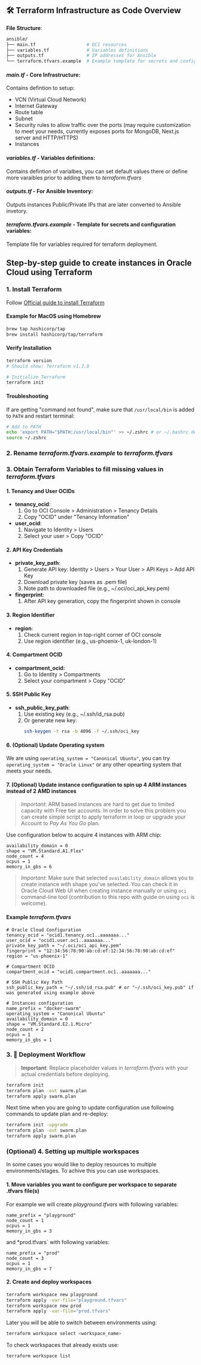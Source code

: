 
## 🛠 Terraform Infrastructure as Code Overview
**File Structure**:
```bash
ansible/
├── main.tf                   # OCI resources
├── variables.tf              # Variables definitions
├── outputs.tf                # IP addresses for Ansible
└── terraform.tfvars.example  # Example template for secrets and configuration variables
```

#### *main.tf* - Core Infrastructure:
Contains defintion to setup:
* VCN (Virtual Cloud Network)
* Internet Gateway
* Route table
* Subnet
* Security rules to allow traffic over the ports (may require customization to meet your needs, currently exposes ports for MongoDB, Next.js server and HTTP/HTTPS)
* Instances

#### *variables.tf* - Variables definitions:
Contains defintion of varialbes, you can set default values there or define more varaibles prior to adding them to *terraform.tfvars*

#### *outputs.tf* - For Ansible Inventory:
Outputs instances Public/Private IPs that are later converted to Ansible invetory. 

#### *terraform.tfvars.example* - Template for secrets and configuration variables:
Template file for variables required for terraform deployment.


## Step-by-step guide to create instances in Oracle Cloud using Terraform

### 1. Install Terraform

Follow [Official guide to install Terraform](https://developer.hashicorp.com/terraform/install)

#### Example for MacOS using Homebrew

```bash
brew tap hashicorp/tap
brew install hashicorp/tap/terraform
```

#### Verify Installation
```bash
terraform version
# Should show: Terraform v1.7.0

# Initialize Terraform
terraform init
```

#### Troubleshooting
If are getting "command not found", make sure that `/usr/local/bin` is added to `PATH` and restart terminal:
```bash
# Add to PATH
echo 'export PATH="$PATH:/usr/local/bin"' >> ~/.zshrc # or ~/.bashrc depending on what you are using
source ~/.zshrc
```

### 2. Rename *terraform.tfvars.example* to *terraform.tfvars*

### 3. Obtain Terraform Variables to fill missing values in *terraform.tfvars* 

#### 1. Tenancy and User OCIDs
- **tenancy_ocid**: 
  1. Go to OCI Console > Administration > Tenancy Details
  2. Copy "OCID" under "Tenancy Information"
- **user_ocid**:
  1. Navigate to Identity > Users
  2. Select your user > Copy "OCID"

#### 2. API Key Credentials
- **private_key_path**:
  1. Generate API key: Identity > Users > Your User > API Keys > Add API Key
  2. Download private key (saves as .pem file)
  3. Note path to downloaded file (e.g., ~/.oci/oci_api_key.pem)
- **fingerprint**:
  1. After API key generation, copy the fingerprint shown in console

#### 3. Region Identifier
- **region**:
  1. Check current region in top-right corner of OCI console
  2. Use region identifier (e.g., us-phoenix-1, uk-london-1)

#### 4. Compartment OCID
- **compartment_ocid**:
  1. Go to Identity > Compartments
  2. Select your compartment > Copy "OCID"

#### 5. SSH Public Key
- **ssh_public_key_path**:
  1. Use existing key (e.g., ~/.ssh/id_rsa.pub)
  2. Or generate new key:
     ```bash
     ssh-keygen -t rsa -b 4096 -f ~/.ssh/oci_key
     ```

#### 6. (Optional) Update Operating system

We are using `operating_system = "Canonical Ubuntu"`, you can try `operating_system = "Oracle Linux"` or any other opearting system that meets your needs.

#### 7. (Optional) Update instance configuration to spin up 4 ARM instances instead of 2 AMD instances

> *Important*: ARM based instances are hard to get due to limited capacity with Free tier accounts. In order to solve this problem you can create simple script to apply terraform in loop or upgrade your Account to *Pay As You Go* plan.

Use configuration below to acquire 4 instances with ARM chip:
```hcl
availability_domain = 0
shape = "VM.Standard.A1.Flex"
node_count = 4
ocpus = 1
memory_in_gbs = 6
```

> *Important*: Make sure that selected `availability_domain` allows you to create instance with shape you've selected. You can check it in Oracle Cloud Web UI when creating instance manually or using `oci` command-line tool (contribution to this repo with guide on using `oci` is welcome).

#### Example *terraform.tfvars*
```hcl
# Oracle Cloud Configuration
tenancy_ocid = "ocid1.tenancy.oc1..aaaaaaa..."
user_ocid = "ocid1.user.oc1..aaaaaaa..."
private_key_path = "~/.oci/oci_api_key.pem"
fingerprint = "12:34:56:78:90:ab:cd:ef:12:34:56:78:90:ab:cd:ef"
region = "us-phoenix-1"

# Compartment OCID
compartment_ocid = "ocid1.compartment.oc1..aaaaaaa..."

# SSH Public Key Path
ssh_public_key_path = "~/.ssh/id_rsa.pub" # or "~/.ssh/oci_key.pub" if was generated using example above

# Instances configuration
name_prefix = "docker-swarm"
operating_system = "Canonical Ubuntu"
availability_domain = 0
shape = "VM.Standard.E2.1.Micro"
node_count = 2
ocpus = 1
memory_in_gbs = 1
```

### 3. 🚀 Deployment Workflow

> **Important**: Replace placeholder values in *terraform.tfvars* with your actual credentials before deploying.

```bash
terraform init
terraform plan -out swarm.plan
terraform apply swarm.plan
```

Next time when you are going to update configuration use following commands to update plan and re-deploy:

```bash
terraform init -upgrade
terraform plan -out swarm.plan
terraform apply swarm.plan
```


### (Optional) 4. Setting up multiple workspaces

In some cases you would like to deploy resources to multiple environments/stages. To achive this you can use workspaces.

#### 1. Move variables you want to configure per workspace to separate .tfvars file(s)
For example we will create *playground.tfvars* with following variables:
```hcl
name_prefix = "playground"
node_count = 1
ocpus = 1
memory_in_gbs = 3
```
and *prod.tfvars` with following variables:
```hcl
name_prefix = "prod"
node_count = 3
ocpus = 1
memory_in_gbs = 7
```

#### 2. Create and deploy workspaces
```bash
terraform workspace new playground
terraform apply -var-file="playground.tfvars"
terraform workspace new prod
terraform apply -var-file="prod.tfvars"
```

Later you will be able to switch between environments using:
```bash
terraform workspace select <workspace_name>
```

To check workspaces that already exists use:
```bash
terraform workspace list
```